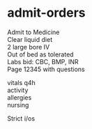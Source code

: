 # admit-orders
Admit to Medicine <br>
Clear liquid diet <br>
2 large bore IV <br>
Out of bed as tolerated <br>
Labs bid: CBC, BMP, INR <br>
Page 12345 with questions <br>

vitals q4h <br>
activity <br>
allergies <br>
nursing <br>

Strict i/os <br>
